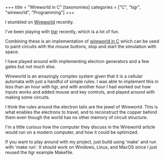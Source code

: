 +++
title = "Wireworld in C"
[taxonomies]
categories = ["C", "tigr", "wireworld", "Programming"]
+++

I stumbled on [Wireworld](https://www.quinapalus.com/wi-index.html) recently.

I've been playing with [tigr](https://github.com/erkkah/tigr) recently, which is a lot of fun.

Combining these is an implementation of [wireworld in C](https://github.com/nsmryan/wireworld)
which can be used to paint circuits with the mouse buttons, stop and start the simulation
with space.


I have played around with implementing electron generators and a few gates but not much else.


Wireworld is an amazingly complex system given that it is a cellular automata with just a handful of
simple rules. I was able to implement this in less than an hour with tigr, and with another hour I had
worked out how inputs works and added mouse and key controls, and played around with making some circuits.


I think the rules around the electron tails are the jewel of Wireworld. This is what enables the electrons
to travel, and to reconstruct the copper behind them even though the world has no other memory of circuit
structure.


I'm a little curious how the computer they discuss in the Wireworld article would run on a modern computer,
and how it could be optimized.


If you want to play around with my project, just build using 'make' and run with 'make run'. It should work
on Windows, Linux, and MacOS since I just reused the tigr example Makefile.

